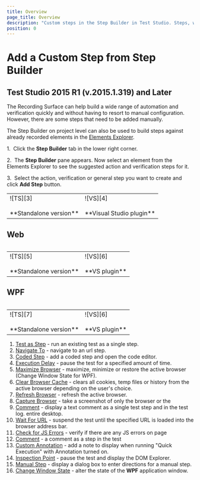 ```yaml
---
title: Overview
page_title: Overview
description: "Custom steps in the Step Builder in Test Studio. Steps, which can be added only manually from the Step Buidler"
position: 0
---
```


# Add a Custom Step from Step Builder #

## Test Studio 2015 R1 (v.2015.1.319) and Later ##

The Recording Surface can help build a wide range of automation and verification quickly and without having to resort to manual configuration. However, there are some steps that need to be added manually.

The Step Builder on project level can also be used to build steps against already recorded elements in the <a href="/features/elements-explorer/overview" target="_blank">Elements Explorer</a>.

1.&nbsp; Click the **Step Builder** tab in the lower right corner.

2.&nbsp; The **Step Builder** pane appears. Now select an element from the Elements Explorer to see the suggested action and verification steps for it.

3.&nbsp; Select the action, verification or general step you want to create and click **Add Step** button.

<table id="no-table">
	<tr>
		<td>![TS][3] <br><br>**Standalone version**</td>
		<td>![VS][4] <br><br>**Visual Studio plugin**</td>
	</tr>
<table>

## Web ##

<table id="no-table">
	<tr>
		<td>![TS][5] <br><br>**Standalone version**</td>
		<td>![VS][6] <br><br>**VS plugin**</td>
	</tr>
<table>

## WPF ##

<table id="no-table">
	<tr>
		<td>![TS][7] <br><br>**Standalone version**</td>
		<td>![VS][6] <br><br>**VS plugin**</td>
	</tr>
<table>

1. [Test as Step](/features/custom-steps/test-as-step) - run an existing test as a single step.
1. [Navigate To](/features/custom-steps/navigate-to) - navigate to an url step.
1. [Coded Step](/features/custom-steps/script-step) - add a coded step and open the code editor.
1. [Execution Delay](/features/custom-steps/execution-delay) - pause the test for a specified amount of time.
1. [Maximize Browser](/features/custom-steps/maximize-browser) - maximize, minimize or restore the active browser (Change Window State for WPF).
1. [Clear Browser Cache](/features/custom-steps/clear-browser-cache) - clears all cookies, temp files or history from the active browser depending on the user's choice. 
1. [Refresh Browser](/features/custom-steps/browser-refresh) - refresh the active browser.
1. [Capture Browser](/features/custom-steps/capture) - take a screenshot of only the browser or the 
1. [Comment](/features/custom-steps/comment) - display a text comment as a single test step and in the test log.
entire desktop.
1. [Wait For URL](/features/custom-steps/wait-for-url) - suspend the test until the specified URL is loaded into the browser address bar.
1. [Check for JS Errors](/features/custom-steps/check-js-errors) - verify if there are any JS errors on page 
1. [Comment](/features/custom-steps/comment) - a comment as a step in the test
1. [Custom Annotation](/features/custom-steps/custom-annotation) - add a note to display when running "Quick Execution" with Annotation turned on.
1. [Inspection Point](/features/custom-steps/inspection-point) - pause the test and display the DOM Explorer.
1. [Manual Step](/features/custom-steps/manual-step) - display a dialog box to enter directions for a manual step.
1. [Change Window State](/features/custom-steps/change-window-state) - alter the state of the **WPF** application window. 

[3]: /img/features/custom-steps/overview/fig3.png
[4]: /img/features/custom-steps/overview/fig4.png
[5]: /img/features/custom-steps/overview/fig5.png
[6]: /img/features/custom-steps/overview/fig6.png
[7]: /img/features/custom-steps/overview/fig7.png
